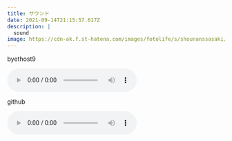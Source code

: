 ```yaml
---
title: サウンド
date: 2021-09-14T21:15:57.617Z
description: |
  sound
image: https://cdn-ak.f.st-hatena.com/images/fotolife/s/shounanssasaki/20100414/20100414173405.jpg
---
```

byethost9
<p><audio src="http://shounan1s1sasaki.byethost9.com/sound/Ducasse.mp3" controls="controls"></audio><br>

github
<p><audio src="https://shounanssasaki.github.io/web/sound/Ducasse.mp3" controls="controls"></audio><br>